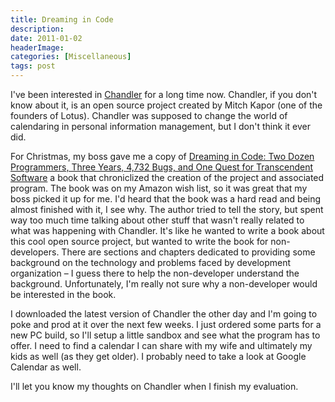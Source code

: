 ```yaml
---
title: Dreaming in Code
description: 
date: 2011-01-02
headerImage: 
categories: [Miscellaneous]
tags: post
---
```


I've been interested in [Chandler](https://chandlerproject.org) for a long time now. Chandler, if you don't know about it, is an open source project created by Mitch Kapor (one of the founders of Lotus). Chandler was supposed to change the world of calendaring in personal information management, but I don't think it ever did.

For Christmas, my boss gave me a copy of [Dreaming in Code: Two Dozen Programmers, Three Years, 4,732 Bugs, and One Quest for Transcendent Software](https://www.amazon.com/gp/product/1400082471?ie=UTF8&tag=mcnsof-20&linkCode=as2&camp=1789&creative=390957&creativeASIN=1400082471) a book that chroniclized the creation of the project and associated program. The book was on my Amazon wish list, so it was great that my boss picked it up for me. I'd heard that the book was a hard read and being almost finished with it, I see why. The author tried to tell the story, but spent way too much time talking about other stuff that wasn't really related to what was happening with Chandler. It's like he wanted to write a book about this cool open source project, but wanted to write the book for non-developers. There are sections and chapters dedicated to providing some background on the technology and problems faced by development organization – I guess there to help the non-developer understand the background. Unfortunately, I'm really not sure why a non-developer would be interested in the book.

I downloaded the latest version of Chandler the other day and I'm going to poke and prod at it over the next few weeks. I just ordered some parts for a new PC build, so I'll setup a little sandbox and see what the program has to offer. I need to find a calendar I can share with my wife and ultimately my kids as well (as they get older). I probably need to take a look at Google Calendar as well.

I'll let you know my thoughts on Chandler when I finish my evaluation.